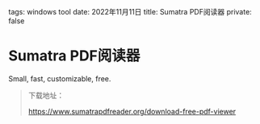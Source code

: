 tags: windows tool
date: 2022年11月11日
title: Sumatra PDF阅读器
private: false

# Sumatra PDF阅读器

Small, fast, customizable, free.

> 下载地址：
>
> https://www.sumatrapdfreader.org/download-free-pdf-viewer